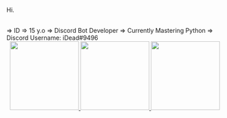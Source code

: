 Hi.

<br>
=> ID
=> 15 y.o
=> Discord Bot Developer
=> Currently Mastering Python
=> Discord Username: iDead#9496

<br>

<div align="center">
  <a href="https://github.com/iDeadXD">
  <img height="160em" src="https://github-readme-stats.vercel.app/api?username=iDeadXD&show_icons=true&theme=dark&include_all_commits=true&count_private=true"/>
  <img height="160em" src="https://github-readme-stats.vercel.app/api/top-langs/?username=iDeadXD&layout=compact&langs_count=7&theme=dark"/>
  <img height="160em" src="https://github-profile-trophy.vercel.app/?username=iDeadXD&theme=monokai&column=7&no-frame=true"></a>
</div>
